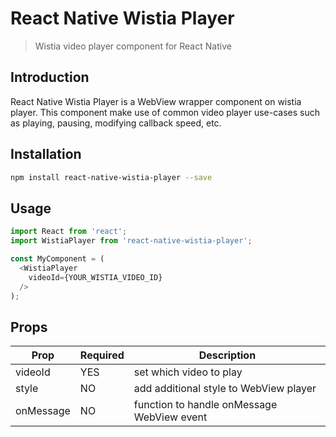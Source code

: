 # React Native Wistia Player

> Wistia video player component for React Native

## Introduction

React Native Wistia Player is a WebView wrapper component on wistia player. This component make use of common video player use-cases such as playing, pausing, modifying callback speed, etc.

## Installation

```bash
npm install react-native-wistia-player --save
```

## Usage

```javascript
import React from 'react';
import WistiaPlayer from 'react-native-wistia-player';

const MyComponent = (
  <WistiaPlayer
    videoId={YOUR_WISTIA_VIDEO_ID}
  />
);

```

## Props

| Prop      | Required | Description                                |
|-----------|----------|--------------------------------------------|
| videoId   | YES      | set which video to play                    |
| style     | NO       | add additional style to WebView player     |
| onMessage | NO       | function to handle onMessage WebView event |
